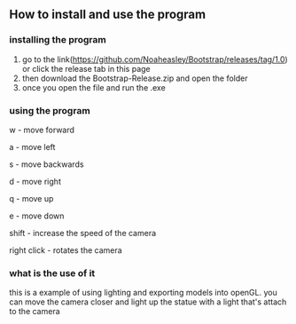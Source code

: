 ## How to install and use the program

### installing the program
1. go to the link(https://github.com/Noaheasley/Bootstrap/releases/tag/1.0) or click the release tab in this page 
2. then download the Bootstrap-Release.zip and open the folder
3. once you open the file and run the .exe

### using the program
  w - move forward
  
  a - move left
  
  s - move backwards
  
  d - move right
  
  q - move up
  
  e - move down
  
  shift - increase the speed of the camera
  
  right click - rotates the camera

### what is the use of it

this is a example of using lighting and exporting models into openGL. you can move the camera closer and light up the statue with a light that's attach to the camera
